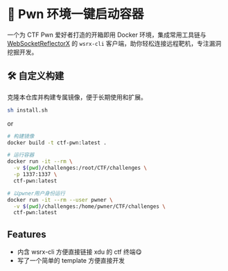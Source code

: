 # 🐳 Pwn 环境一键启动容器

一个为 CTF Pwn 爱好者打造的开箱即用 Docker 环境，集成常用工具链与 [WebSocketReflectorX](https://github.com/XDSEC/WebSocketReflectorX) 的 `wsrx-cli` 客户端，助你轻松连接远程靶机，专注漏洞挖掘开发。

## 🛠️ 自定义构建

克隆本仓库并构建专属镜像，便于长期使用和扩展。

```bash
sh install.sh
```

or

```bash
# 构建镜像
docker build -t ctf-pwn:latest .

# 运行容器
docker run -it --rm \
  -v $(pwd)/challenges:/root/CTF/challenges \
  -p 1337:1337 \
  ctf-pwn:latest

# 以pwner用户身份运行
docker run -it --rm --user pwner \
  -v $(pwd)/challenges:/home/pwner/CTF/challenges \
  ctf-pwn:latest
```

## Features

- 内含 wsrx-cli 方便直接链接 xdu 的 ctf 终端😋
- 写了一个简单的 template 方便直接开发
